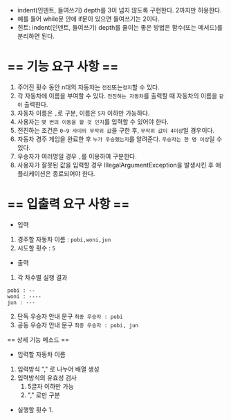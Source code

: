 - indent(인덴트, 들여쓰기) depth를 3이 넘지 않도록 구현한다. 2까지만 허용한다.
- 예를 들어 while문 안에 if문이 있으면 들여쓰기는 2이다.
- 힌트: indent(인덴트, 들여쓰기) depth를 줄이는 좋은 방법은 함수(또는 메서드)를 분리하면 된다.


# == 기능 요구 사항 ==

1. 주어진 횟수 동안 n대의 자동차는 `전진`또는`정지`할 수 있다.
2. 각 자동차에 이름을 부여할 수 있다. `전진하는 자동차`를 출력할 때
   자동차의 이름을 `같이` 출력한다.
3. 자동차 이름은 `,`로 구분, 이름은 `5자` 이하만 가능하다.
4. 사용자는 `몇 번의 이동을 할 것 인지`를 입력할 수 있어야 한다.
5. 전진하는 조건은 `0~9 사이의 무작위 값`을 구한 후, `무작위 값이
   4이상`일 경우이다.
6. 자동차 경주 게임을 완료한 후 `누가 우승했는지`를 알려준다.
   `우승자는 한 명 이상`일 수 있다.
7. 우승자가 여러명일 경우 `,`를 이용하여 구분한다.
8. 사용자가 잘못된 값을 입력할 경우 IllegalArgumentException을
   발생시킨 후 애플리케이션은 종료되어야 한다.

# == 입출력 요구 사항 ==
- 입력
1. 경주할 자동차 이름 : ```pobi,woni,jun```
2. 시도할 횟수 : ```5```

- 출력
1. 각 차수별 실행 결과
```
pobi : -- 
woni : ---- 
jun : ---
```
2. 단독 우승자 안내 문구
   ```최종 우승자 : pobi```
3. 공동 우승자 안내 문구
   ```최종 우승자 : pobi, jun```


== 상세 기능 메소드 ==
- 입력할 자동차 이름
1. 입력방식 "," 로 나누어 배열 생성
2. 입력방식의 유효성 검사
    1. 5글자 이하만 가능
    2. "," 로만 구분
- 실행할 횟수
    1.